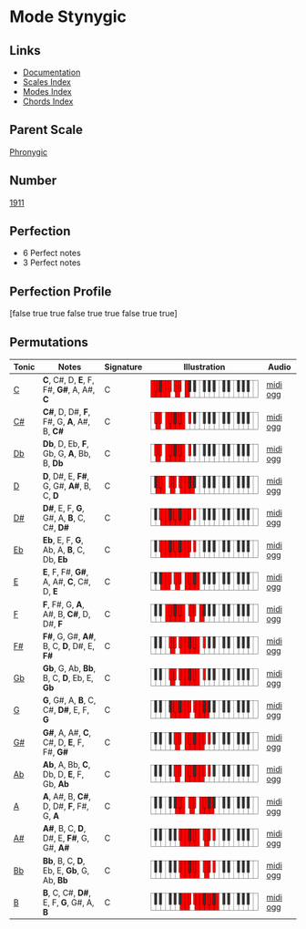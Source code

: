 # Mode Stynygic

## Links

- [Documentation](index.md)
- [Scales Index](Scales.md)
- [Modes Index](Modes.md)
- [Chords Index](Chords.md)

## Parent Scale

[Phronygic](ScalePhronygic.md)

## Number

[1911](https://ianring.com/musictheory/scales/1911)

## Perfection

- 6 Perfect notes
- 3 Perfect notes

## Perfection Profile

[false true true false true true false true true]

## Permutations

| Tonic | Notes | Signature | Illustration | Audio |
|-------|-------|-----------|--------------|-------|
| [C](ModeCNaturalStynygic.md) | **C**, C#, D, **E**, F, F#, **G#**, A, A#, **C** | C | ![CNaturalStynygic](ModeCNaturalStynygic.png) | [midi](ModeCNaturalStynygic.mid) [ogg](ModeCNaturalStynygic.ogg) |
| [C#](ModeCSharpStynygic.md) | **C#**, D, D#, **F**, F#, G, **A**, A#, B, **C#** | C | ![CSharpStynygic](ModeCSharpStynygic.png) | [midi](ModeCSharpStynygic.mid) [ogg](ModeCSharpStynygic.ogg) |
| [Db](ModeDFlatStynygic.md) | **Db**, D, Eb, **F**, Gb, G, **A**, Bb, B, **Db** | C | ![DFlatStynygic](ModeDFlatStynygic.png) | [midi](ModeDFlatStynygic.mid) [ogg](ModeDFlatStynygic.ogg) |
| [D](ModeDNaturalStynygic.md) | **D**, D#, E, **F#**, G, G#, **A#**, B, C, **D** | C | ![DNaturalStynygic](ModeDNaturalStynygic.png) | [midi](ModeDNaturalStynygic.mid) [ogg](ModeDNaturalStynygic.ogg) |
| [D#](ModeDSharpStynygic.md) | **D#**, E, F, **G**, G#, A, **B**, C, C#, **D#** | C | ![DSharpStynygic](ModeDSharpStynygic.png) | [midi](ModeDSharpStynygic.mid) [ogg](ModeDSharpStynygic.ogg) |
| [Eb](ModeEFlatStynygic.md) | **Eb**, E, F, **G**, Ab, A, **B**, C, Db, **Eb** | C | ![EFlatStynygic](ModeEFlatStynygic.png) | [midi](ModeEFlatStynygic.mid) [ogg](ModeEFlatStynygic.ogg) |
| [E](ModeENaturalStynygic.md) | **E**, F, F#, **G#**, A, A#, **C**, C#, D, **E** | C | ![ENaturalStynygic](ModeENaturalStynygic.png) | [midi](ModeENaturalStynygic.mid) [ogg](ModeENaturalStynygic.ogg) |
| [F](ModeFNaturalStynygic.md) | **F**, F#, G, **A**, A#, B, **C#**, D, D#, **F** | C | ![FNaturalStynygic](ModeFNaturalStynygic.png) | [midi](ModeFNaturalStynygic.mid) [ogg](ModeFNaturalStynygic.ogg) |
| [F#](ModeFSharpStynygic.md) | **F#**, G, G#, **A#**, B, C, **D**, D#, E, **F#** | C | ![FSharpStynygic](ModeFSharpStynygic.png) | [midi](ModeFSharpStynygic.mid) [ogg](ModeFSharpStynygic.ogg) |
| [Gb](ModeGFlatStynygic.md) | **Gb**, G, Ab, **Bb**, B, C, **D**, Eb, E, **Gb** | C | ![GFlatStynygic](ModeGFlatStynygic.png) | [midi](ModeGFlatStynygic.mid) [ogg](ModeGFlatStynygic.ogg) |
| [G](ModeGNaturalStynygic.md) | **G**, G#, A, **B**, C, C#, **D#**, E, F, **G** | C | ![GNaturalStynygic](ModeGNaturalStynygic.png) | [midi](ModeGNaturalStynygic.mid) [ogg](ModeGNaturalStynygic.ogg) |
| [G#](ModeGSharpStynygic.md) | **G#**, A, A#, **C**, C#, D, **E**, F, F#, **G#** | C | ![GSharpStynygic](ModeGSharpStynygic.png) | [midi](ModeGSharpStynygic.mid) [ogg](ModeGSharpStynygic.ogg) |
| [Ab](ModeAFlatStynygic.md) | **Ab**, A, Bb, **C**, Db, D, **E**, F, Gb, **Ab** | C | ![AFlatStynygic](ModeAFlatStynygic.png) | [midi](ModeAFlatStynygic.mid) [ogg](ModeAFlatStynygic.ogg) |
| [A](ModeANaturalStynygic.md) | **A**, A#, B, **C#**, D, D#, **F**, F#, G, **A** | C | ![ANaturalStynygic](ModeANaturalStynygic.png) | [midi](ModeANaturalStynygic.mid) [ogg](ModeANaturalStynygic.ogg) |
| [A#](ModeASharpStynygic.md) | **A#**, B, C, **D**, D#, E, **F#**, G, G#, **A#** | C | ![ASharpStynygic](ModeASharpStynygic.png) | [midi](ModeASharpStynygic.mid) [ogg](ModeASharpStynygic.ogg) |
| [Bb](ModeBFlatStynygic.md) | **Bb**, B, C, **D**, Eb, E, **Gb**, G, Ab, **Bb** | C | ![BFlatStynygic](ModeBFlatStynygic.png) | [midi](ModeBFlatStynygic.mid) [ogg](ModeBFlatStynygic.ogg) |
| [B](ModeBNaturalStynygic.md) | **B**, C, C#, **D#**, E, F, **G**, G#, A, **B** | C | ![BNaturalStynygic](ModeBNaturalStynygic.png) | [midi](ModeBNaturalStynygic.mid) [ogg](ModeBNaturalStynygic.ogg) |
